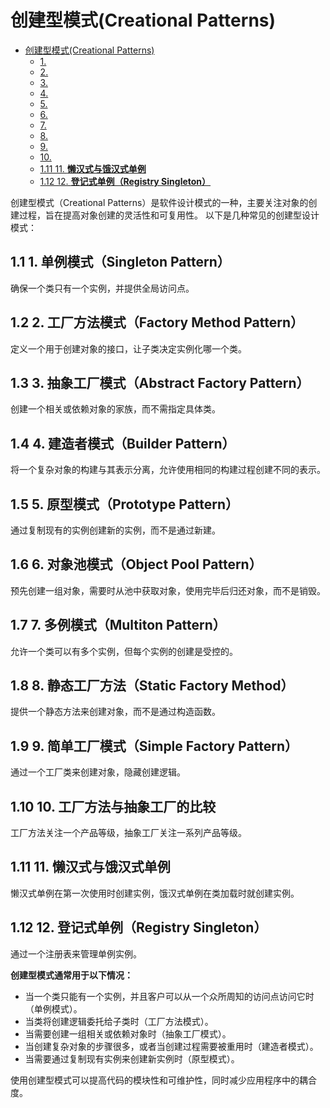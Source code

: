 # 创建型模式(Creational Patterns)

<!-- TOC START -->
- [创建型模式(Creational Patterns)](#创建型模式creational-patterns)
  - [1. ](#11-1-单例模式singleton-pattern)
  - [2. ](#12-2-工厂方法模式factory-method-pattern)
  - [3. ](#13-3-抽象工厂模式abstract-factory-pattern)
  - [4. ](#14-4-建造者模式builder-pattern)
  - [5. ](#15-5-原型模式prototype-pattern)
  - [6. ](#16-6-对象池模式object-pool-pattern)
  - [7. ](#17-7-多例模式multiton-pattern)
  - [8. ](#18-8-静态工厂方法static-factory-method)
  - [9. ](#19-9-简单工厂模式simple-factory-pattern)
  - [10. ](#110-10-工厂方法与抽象工厂的比较)
  - [1.11 11. **懒汉式与饿汉式单例**](#111-11-懒汉式与饿汉式单例)
  - [1.12 12. **登记式单例（Registry Singleton）**](#112-12-登记式单例registry-singleton)
<!-- TOC END -->

创建型模式（Creational Patterns）是软件设计模式的一种，主要关注对象的创建过程，旨在提高对象创建的灵活性和可复用性。
以下是几种常见的创建型设计模式：

## 1.1 1. **单例模式（Singleton Pattern）**

确保一个类只有一个实例，并提供全局访问点。

## 1.2 2. **工厂方法模式（Factory Method Pattern）**

定义一个用于创建对象的接口，让子类决定实例化哪一个类。

## 1.3 3. **抽象工厂模式（Abstract Factory Pattern）**

创建一个相关或依赖对象的家族，而不需指定具体类。

## 1.4 4. **建造者模式（Builder Pattern）**

将一个复杂对象的构建与其表示分离，允许使用相同的构建过程创建不同的表示。

## 1.5 5. **原型模式（Prototype Pattern）**

通过复制现有的实例创建新的实例，而不是通过新建。

## 1.6 6. **对象池模式（Object Pool Pattern）**

预先创建一组对象，需要时从池中获取对象，使用完毕后归还对象，而不是销毁。

## 1.7 7. **多例模式（Multiton Pattern）**

允许一个类可以有多个实例，但每个实例的创建是受控的。

## 1.8 8. **静态工厂方法（Static Factory Method）**

提供一个静态方法来创建对象，而不是通过构造函数。

## 1.9 9. **简单工厂模式（Simple Factory Pattern）**

通过一个工厂类来创建对象，隐藏创建逻辑。

## 1.10 10. **工厂方法与抽象工厂的比较**

工厂方法关注一个产品等级，抽象工厂关注一系列产品等级。

## 1.11 11. **懒汉式与饿汉式单例**

懒汉式单例在第一次使用时创建实例，饿汉式单例在类加载时就创建实例。

## 1.12 12. **登记式单例（Registry Singleton）**

通过一个注册表来管理单例实例。

**创建型模式通常用于以下情况：**

- 当一个类只能有一个实例，并且客户可以从一个众所周知的访问点访问它时（单例模式）。
- 当类将创建逻辑委托给子类时（工厂方法模式）。
- 当需要创建一组相关或依赖对象时（抽象工厂模式）。
- 当创建复杂对象的步骤很多，或者当创建过程需要被重用时（建造者模式）。
- 当需要通过复制现有实例来创建新实例时（原型模式）。

使用创建型模式可以提高代码的模块性和可维护性，同时减少应用程序中的耦合度。
